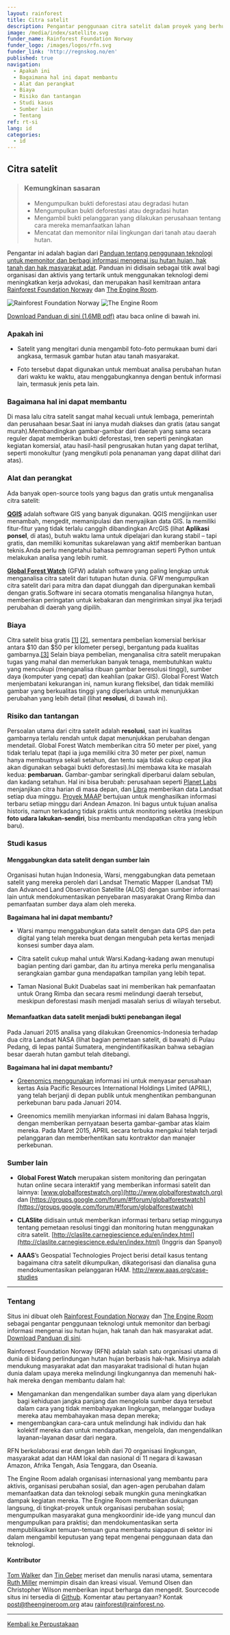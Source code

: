```yaml
---
layout: rainforest
title: Citra satelit
description: Pengantar penggunaan citra satelit dalam proyek yang berhubungan dengan hutan hujan guna menganalisa perubahan dari waktu ke waktu di satu area hutan, atau mendapatkan bukti deforestasi, tren seperti peningkatan kegiatan komersil, atau hasil-hasil yang tampak dari degradasi hutan. <p> Bagian laporan <a href="/id/rainforest-tech">Teknologi Hutan Hujan</a>.</p>
image: /media/index/satellite.svg
funder_name: Rainforest Foundation Norway
funder_logo: /images/logos/rfn.svg
funder_link: 'http://regnskog.no/en'
published: true
navigation:
  - Apakah ini
  - Bagaimana hal ini dapat membantu
  - Alat dan perangkat
  - Biaya
  - Risiko dan tantangan
  - Studi kasus
  - Sumber lain
  - Tentang
ref: rt-si
lang: id
categories:
  - id
---
```


## Citra satelit

> ### Kemungkinan sasaran
> * Mengumpulkan bukti deforestasi atau degradasi hutan
> * Mengumpulkan bukti deforestasi atau degradasi hutan
> * Mengambil bukti pelanggaran yang dilakukan perusahaan tentang cara mereka memanfaatkan lahan
> * Mencatat dan memonitor nilai lingkungan dari tanah atau daerah hutan.

Pengantar ini adalah bagian dari [Panduan tentang penggunaan teknologi untuk memonitor dan berbagi informasi mengenai isu hutan hujan, hak tanah dan hak masyarakat adat](https://library.theengineroom.org/rainforest-tech). Panduan ini didisain sebagai titik awal bagi organisasi dan aktivis yang tertarik untuk menggunakan teknologi demi meningkatkan kerja advokasi, dan merupakan hasil kemitraan antara [Rainforest Foundation Norway](http://www.regnskog.no/en/) dan [The Engine Room](https://theengineroom.org/).

![Rainforest Foundation Norway](/images/logos/rfn-dark.svg) ![The Engine Room](/images/logos/engineroom-dark.png)

[Download Panduan di sini (1.6MB pdf)](http://d5i6is0eze552.cloudfront.net/documents/Publikasjoner/Andre-rapporter/Rainforest-tech-primer.pdf?mtime=20160704134642) atau baca online di bawah ini.

### Apakah ini

* Satelit yang mengitari dunia mengambil foto-foto permukaan bumi dari angkasa, termasuk gambar hutan atau tanah masyarakat.

* Foto tersebut dapat digunakan untuk membuat analisa perubahan hutan dari waktu ke waktu, atau menggabungkannya dengan bentuk informasi lain, termasuk jenis peta lain.

### Bagaimana hal ini dapat membantu

Di masa lalu citra satelit sangat mahal kecuali untuk lembaga, pemerintah dan perusahaan besar.Saat ini ianya mudah diakses dan gratis (atau sangat murah).Membandingkan gambar-gambar dari daerah yang sama secara reguler dapat memberikan bukti deforestasi, tren seperti peningkatan kegiatan komersial, atau hasil-hasil pengrusakan hutan yang dapat terlihat, seperti monokultur (yang mengikuti pola penanaman yang dapat dilihat dari atas).

### Alat dan perangkat

Ada banyak open-source tools yang bagus dan gratis untuk menganalisa citra satelit:

**[QGIS](http://www.qgis.org/en/docs/index.html)** adalah software GIS yang banyak digunakan. QGIS mengijinkan user menambah, mengedit, memanipulasi dan menyajikan data GIS. Ia memiliki fitur-fitur yang tidak terlalu canggih dibandingkan ArcGIS (lihat **Aplikasi ponsel**, di atas), butuh waktu lama untuk dipelajari dan kurang stabil – tapi gratis, dan memiliki komunitas sukarelawan yang aktif memberikan bantuan teknis.Anda perlu mengetahui bahasa pemrograman seperti Python untuk melakukan analisa yang lebih rumit.

**[Global Forest Watch](http://www.globalforestwatch.org/)** (GFW) adalah software yang paling lengkap untuk menganalisa citra satelit dari tutupan hutan dunia. GFW mengumpulkan citra satelit dari para mitra dan dapat diunggah dan dipergunakan kembali dengan gratis.Software ini secara otomatis menganalisa hilangnya hutan, memberikan peringatan untuk kebakaran dan mengirimkan sinyal jika terjadi perubahan di daerah yang dipilih.

### Biaya

Citra satelit bisa gratis [[1]](http://earthexplorer.usgs.gov/) [[2]](http://www.openforis.org/tools/collect-earth.html), sementara pembelian komersial berkisar antara $10 dan $50 per kilometer persegi, bergantung pada kualitas gambarnya.[[3]](http://www.aaas.org/page/high-resolution-satellite-imagery-ordering-and-analysis-handbook#VI.Image%20Ordering) Selain biaya pembelian, menganalisa citra satelit merupakan tugas yang mahal dan memerlukan banyak tenaga, membutuhkan waktu yang mencukupi (menganalisa ribuan gambar beresolusi tinggi), sumber daya (komputer yang cepat) dan keahlian (pakar GIS). Global Forest Watch menjembatani kekurangan ini, namun kurang fleksibel, dan tidak memiliki gambar yang berkualitas tinggi yang diperlukan untuk menunjukkan perubahan yang lebih detail (lihat **resolusi**, di bawah ini).

### **Risiko dan tantangan**

Persoalan utama dari citra satelit adalah **resolusi**, saat ini kualitas gambarnya terlalu rendah untuk dapat menunjukkan perubahan dengan mendetail. Global Forest Watch memberikan citra 50 meter per pixel, yang tidak terlalu tepat (tapi ia juga memiliki citra 30 meter per pixel, namun hanya membuatnya sekali setahun, dan tentu saja tidak cukup cepat jika akan digunakan sebagai bukti deforestasi).Ini membawa kita ke masalah kedua: **pembaruan.** Gambar-gambar seringkali diperbarui dalam sebulan, dan kadang setahun. Hal ini bisa berubah: perusahaan seperti [Planet Labs](http://www.planet.com) menjanjikan citra harian di masa depan, dan [Libra](http://libra.developmentseed.org) memberikan data Landsat setiap dua minggu. [Proyek MAAP](http://maaproject.org/about-maap/) bertujuan untuk menghasilkan informasi terbaru setiap minggu dari Andean Amazon. Ini bagus untuk tujuan analisa historis, namun terkadang tidak praktis untuk monitoring seketika (meskipun **foto udara lakukan-sendiri**, bisa membantu mendapatkan citra yang lebih baru).

### Studi kasus

#### Menggabungkan data satelit dengan sumber lain

Organisasi hutan hujan Indonesia, Warsi, menggabungkan data pemetaan satelit yang mereka peroleh dari Landsat Thematic Mapper (Landsat TM) dan Advanced Land Observation Satellite (ALOS) dengan sumber informasi lain untuk mendokumentasikan penyebaran masyarakat Orang Rimba dan pemanfaatan sumber daya alam oleh mereka.

**Bagaimana hal ini dapat membantu?**

* Warsi mampu menggabungkan data satelit dengan data GPS dan peta digital yang telah mereka buat dengan mengubah peta kertas menjadi konsesi sumber daya alam.

* Citra satelit cukup mahal untuk Warsi.Kadang-kadang awan menutupi bagian penting dari gambar, dan itu artinya mereka perlu menganalisa serangkaian gambar guna mendapatkan tampilan yang lebih tepat.

* Taman Nasional Bukit Duabelas saat ini memberikan hak pemanfaatan untuk Orang Rimba dan secara resmi melindungi daerah tersebut, meskipun deforestasi masih menjadi masalah serius di wilayah tersebut.

#### Memanfaatkan data satelit menjadi bukti penebangan ilegal

Pada Januari 2015 analisa yang dilakukan Greenomics-Indonesia terhadap dua citra Landsat NASA (lihat bagian pemetaan satelit, di bawah) di Pulau Pedang, di lepas pantai Sumatera, mengindentifikasikan bahwa sebagian besar daerah hutan gambut telah ditebangi.

**Bagaimana hal ini dapat membantu?**

* <a href="http://www.greenomics.org/docs/Greenomics_Press-Release_SFMP_Violation-(LowRes).pdf">Greenomics menggunakan</a> informasi ini untuk menyasar perusahaan kertas Asia Pacific Resources International Holdings Limited (APRIL), yang telah berjanji di depan publik untuk menghentikan pembangunan perkebunan baru pada Januari 2014.

* Greenomics memilih menyiarkan informasi ini dalam Bahasa Inggris, dengan memberikan pernyataan beserta gambar-gambar atas klaim mereka. Pada Maret 2015, APRIL secara terbuka mengakui telah terjadi pelanggaran dan memberhentikan satu kontraktor dan manajer perkebunan.

### Sumber lain

* **Global Forest Watch** merupakan sistem monitoring dan peringatan hutan online secara interaktif yang memberikan informasi satelit dan lainnya: [www.globalforestwatch.org](http://www.globalforestwatch.org) dan [https://groups.google.com/forum/#!forum/globalforestwatch](https://groups.google.com/forum/#!forum/globalforestwatch)

* **CLASlite** didisain untuk memberikan informasi terbaru setiap minggunya tentang pemetaan resolusi tinggi dan monitoring hutan menggunakan citra satelit. [http://claslite.carnegiescience.edu/en/index.html](http://claslite.carnegiescience.edu/en/index.html) (Inggris dan Spanyol)

* **AAAS**’s Geospatial Technologies Project berisi detail kasus tentang bagaimana citra satelit dikumpulkan, dikategorisasi dan dianalisa guna mendokumentasikan pelanggaran HAM. http://www.aaas.org/case-studies

---

### Tentang

Situs ini dibuat oleh [Rainforest Foundation Norway](http://regnskog.no/en/) dan [The Engine Room](https://theengineroom.org/) sebagai pengantar penggunaan teknologi untuk memonitor dan berbagi informasi mengenai isu hutan hujan, hak tanah dan hak masyarakat adat. [Download Panduan di sini](http://d5i6is0eze552.cloudfront.net/documents/Publikasjoner/Andre-rapporter/Rainforest-tech-primer.pdf?mtime=20160704134642).

Rainforest Foundation Norway (RFN) adalah salah satu organisasi utama di dunia di bidang perlindungan hutan hujan berbasis hak-hak. Misinya adalah mendukung masyarakat adat dan masyarakat tradisional di hutan hujan dunia dalam upaya mereka melindungi lingkungannya dan memenuhi hak-hak mereka dengan membantu dalam hal:

- Mengamankan dan mengendalikan sumber daya alam yang diperlukan bagi kehidupan jangka panjang dan mengelola sumber daya tersebut dalam cara yang tidak membahayakan lingkungan, melanggar budaya mereka atau membahayakan masa depan mereka;
- mengembangkan cara-cara untuk melindungi hak individu dan hak kolektif mereka dan untuk mendapatkan, mengelola, dan mengendalikan layanan-layanan dasar dari negara.

RFN berkolaborasi erat dengan lebih dari 70 organisasi lingkungan, masyarakat adat dan HAM lokal dan nasional di 11 negara di kawasan Amazon, Afrika Tengah, Asia Tenggara, dan Oseania.

The Engine Room adalah organisasi internasional yang membantu para aktivis, organisasi perubahan sosial, dan agen-agen perubahan dalam memanfaatkan data dan teknologi sebaik mungkin guna meningkatkan dampak kegiatan mereka. The Engine Room memberikan dukungan langsung, di tingkat-proyek untuk organisasi perubahan sosial; mengumpulkan masyarakat guna mengkoordinir ide-ide yang muncul dan mengumpulkan para praktisi; dan mendokumentasikan serta mempublikasikan temuan-temuan guna membantu siapapun di sektor ini dalam mengambil keputusan yang tepat mengenai penggunaan data dan teknologi.

#### Kontributor

[Tom Walker](https://www.theengineroom.org/our_team/tom-walker/) dan [Tin Geber](https://www.theengineroom.org/our_team/tin-geber/) meriset dan menulis narasi utama, sementara [Ruth Miller](http://ruthmiller.net/) memimpin disain dan kreasi visual. Vemund Olsen dan Christopher Wilson memberikan input berharga dan mengedit. Sourcecode situs ini tersedia di [Github](https://github.com/the-engine-room/library/). Komentar atau pertanyaan? Kontak [post@theengineroom.org](mailto:post@theengineroom.org) atau [rainforest@rainforest.no](mailto:rainforest@rainforest.no).

---

[Kembali ke Perpustakaan](https://library.theengineroom.org/)
